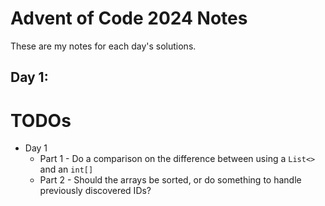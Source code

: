 # Advent of Code 2024 Notes

These are my notes for each day's solutions.

## Day 1:


# TODOs
* Day 1
    * Part 1 - Do a comparison on the difference between using a `List<>` and an `int[]`
    * Part 2 - Should the arrays be sorted, or do something to handle previously discovered IDs?